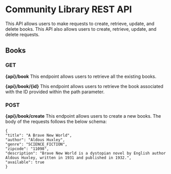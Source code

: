 # Community Library REST API

This API allows users to make requests to create, retrieve, update, and delete books. This API also allows users to create, retrieve, update, and delete requests.


##  Books
 
### GET

<b>{api}/book</b>
This endpoint allows users to retrieve all the existing books.

<b>{api}/book/{id}</b>
This endpoint allows users to retrieve the book associated with the ID provided within the path parameter.


### POST

<b>{api}/book/create</b>
This endpoint allows users to create a new books. The body of the requests follows the below schema:


```
{
"title": "A Brave New World",
"author": "Aldous Huxley",
"genre": "SCIENCE_FICTION",
"zipcode": "11098", 
"description": "Brave New World is a dystopian novel by English author Aldous Huxley, written in 1931 and published in 1932.",
"available": true
}
```


